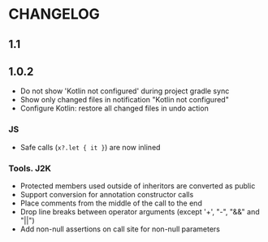 # CHANGELOG

## 1.1

## 1.0.2
- Do not show 'Kotlin not configured' during project gradle sync
- Show only changed files in notification "Kotlin not configured"
- Configure Kotlin: restore all changed files in undo action

### JS
- Safe calls (`x?.let { it }`) are now inlined

### Tools. J2K
- Protected members used outside of inheritors are converted as public
- Support conversion for annotation constructor calls
- Place comments from the middle of the call to the end
- Drop line breaks between operator arguments (except '+', "-", "&&" and "||")
- Add non-null assertions on call site for non-null parameters